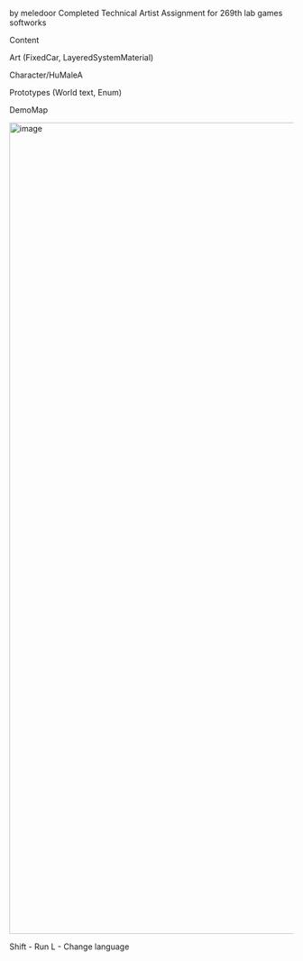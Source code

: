 by meledoor
Completed Technical Artist Assignment for 269th lab games softworks


Content

  Art (FixedCar, LayeredSystemMaterial)
  
  Character/HuMaleA

  Prototypes (World text, Enum)

DemoMap

<img width="2560" height="1440" alt="image" src="https://github.com/user-attachments/assets/22bc9c4f-cc31-43d8-a2d5-42e0eef299f1" />

Shift - Run
L - Change language
